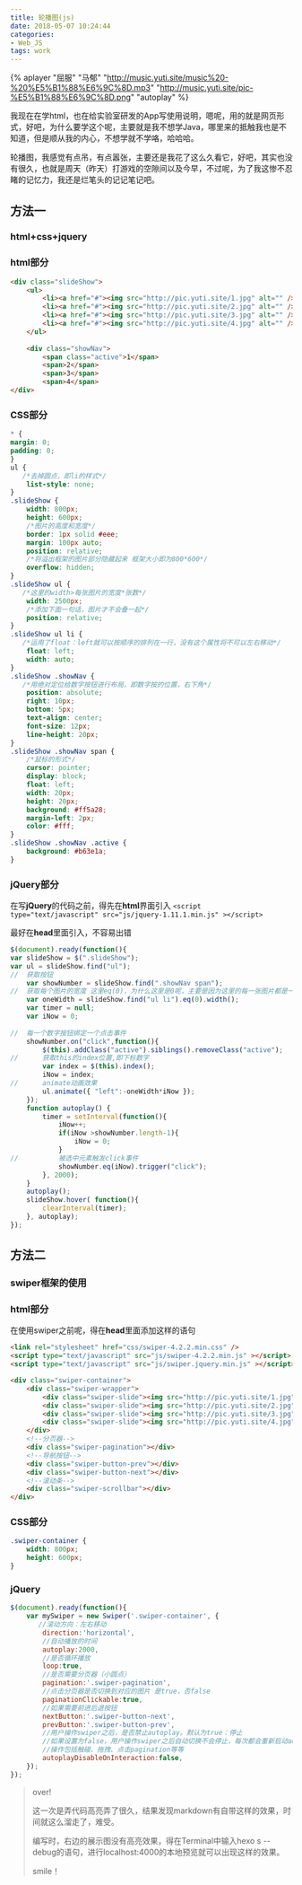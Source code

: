 ```yaml
---
title: 轮播图(js)
date: 2018-05-07 10:24:44
categories: 
- Web_JS
tags: work
---
```

{% aplayer "屈服" "马郁" "http://music.yuti.site/music%20-%20%E5%B1%88%E6%9C%8D.mp3" "http://music.yuti.site/pic-%E5%B1%88%E6%9C%8D.png" "autoplay" %}

我现在在学html，也在给实验室研发的App写使用说明，嗯呢，用的就是网页形式，好吧，为什么要学这个呢，主要就是我不想学Java，哪里来的抵触我也是不知道，但是顺从我的内心，不想学就不学咯，哈哈哈。

轮播图，我感觉有点吊，有点嚣张，主要还是我花了这么久看它，好吧，其实也没有很久，也就是周天（昨天）打游戏的空隙间以及今早，不过呢，为了我这惨不忍睹的记忆力，我还是烂笔头的记记笔记吧。

## 方法一 

### html+css+jquery

### html部分
``` html
<div class="slideShow">
	<ul>
		<li><a href="#"><img src="http://pic.yuti.site/1.jpg" alt="" /></a></li>
		<li><a href="#"><img src="http://pic.yuti.site/2.jpg" alt="" /></a></li>
		<li><a href="#"><img src="http://pic.yuti.site/3.jpg" alt="" /></a></li>
		<li><a href="#"><img src="http://pic.yuti.site/4.jpg" alt="" /></a></li>
	</ul>
	
	<div class="showNav">
		<span class="active">1</span>
		<span>2</span>
		<span>3</span>
		<span>4</span>
</div>
```

### CSS部分

```css
* {
margin: 0;
padding: 0;
}
ul {
   /*去掉圆点，即li的样式*/
	list-style: none;
}
.slideShow {
	width: 800px;
	height: 600px;
	/*图片的高度和宽度*/
	border: 1px solid #eee;
	margin: 100px auto;
	position: relative;
	/*将溢出框架的图片部分隐藏起来 框架大小即为800*600*/
	overflow: hidden;
}
.slideShow ul {
   /*这里的width>每张图片的宽度*张数*/
	width: 2500px;
	/*添加下面一句话，图片才不会叠一起*/
	position: relative;
}
.slideShow ul li {
   /*运用了float：left就可以按顺序的排列在一行，没有这个属性将不可以左右移动*/
	float: left;
	width: auto;
}
.slideShow .showNav {
   /*用绝对定位给数字按钮进行布局，即数字按的位置，右下角*/
	position: absolute;
	right: 10px;
	bottom: 5px;
	text-align: center;
	font-size: 12px;
	line-height: 20px;
}
.slideShow .showNav span {
    /*鼠标的形式*/
	cursor: pointer;
	display: block;
	float: left;
	width: 20px;
	height: 20px;
	background: #ff5a28;
	margin-left: 2px;
	color: #fff;
}
.slideShow .showNav .active {
	background: #b63e1a;
}
```



### jQuery部分

在写**jQuery**的代码之前，得先在**html**界面引入
 `<script type="text/javascript" src="js/jquery-1.11.1.min.js" ></script>`

最好在**head**里面引入，不容易出错

``` js
$(document).ready(function(){
var slideShow = $(".slideShow");
var ul = slideShow.find("ul");
//	获取按钮
	var showNumber = slideShow.find(".showNav span");  
//	获取每个图片的宽度 这里eq(0)，为什么这里是0呢，主要是因为这里的每一张图片都是一样的
	var oneWidth = slideShow.find("ul li").eq(0).width();
	var timer = null;
	var iNow = 0;
	
//	每一个数字按钮绑定一个点击事件
	showNumber.on("click",function(){
		$(this).addClass("active").siblings().removeClass("active");
//		获取this的index位置,即下标数字
		var index = $(this).index();
		iNow = index;
//		animate动画效果
		ul.animate({ "left":-oneWidth*iNow });
	});
	function autoplay() {
		timer = setInterval(function(){
			iNow++;
			if(iNow >showNumber.length-1){
				iNow = 0;
			}
//			被选中元素触发click事件
			showNumber.eq(iNow).trigger("click");
		}, 2000);
	}
	autoplay();
	slideShow.hover( function(){
		clearInterval(timer);
	}, autoplay);
});
```


## 方法二

### swiper框架的使用

### html部分

在使用swiper之前呢，得在**head**里面添加这样的语句

```html
<link rel="stylesheet" href="css/swiper-4.2.2.min.css" />
<script type="text/javascript" src="js/swiper-4.2.2.min.js" ></script>
<script type="text/javascript" src="js/swiper.jquery.min.js" ></script>
```

``` html
<div class="swiper-container">
	<div class="swiper-wrapper">
		<div class="swiper-slide"><img src="http://pic.yuti.site/1.jpg" /></div>
		<div class="swiper-slide"><img src="http://pic.yuti.site/2.jpg" /> </div>
		<div class="swiper-slide"><img src="http://pic.yuti.site/3.jpg" /> </div>
		<div class="swiper-slide"><img src="http://pic.yuti.site/4.jpg" /> </div>
	</div>
	<!--分页器-->
	<div class="swiper-pagination"></div>
	<!--导航按钮-->
	<div class="swiper-button-prev"></div>
	<div class="swiper-button-next"></div>
	<!--滚动条-->
	<div class="swiper-scrollbar"></div>
</div>
```

### CSS部分

```css
.swiper-container {
	width: 800px;
	height: 600px;
}
```

### jQuery

```js
$(document).ready(function(){
	var mySwiper = new Swiper('.swiper-container', {
	   //滚动方向：左右移动
		direction:'horizontal',
		//自动播放的时间
		autoplay:2000,
		//是否循环播放
		loop:true,
		//是否需要分页器（小圆点）
		pagination:'.swiper-pagination',
		//点击分页器是否切换到对应的图片 是true，否false
		paginationClickable:true,
		//如果需要前进后退按钮
		nextButton:'.swiper-button-next',
		prevButton:'.swiper-button-prev',
		//用户操作swiper之后，是否禁止autoplay。默认为true：停止
		//如果设置为false，用户操作swiper之后自动切换不会停止，每次都会重新启动autoplay
		//操作包括触碰、拖拽、点击pagination等等
		autoplayDisableOnInteraction:false,
	});
});
```

>over!
>
>这一次是弄代码高亮弄了很久，结果发现markdown有自带这样的效果，时间就这么溜走了，难受。
>
>编写时，右边的展示图没有高亮效果，得在Terminal中输入hexo s --debug的语句，进行localhost:4000的本地预览就可以出现这样的效果。
>
>smile！
